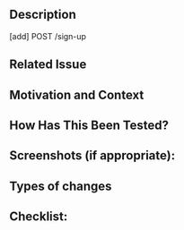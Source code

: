 <!--- Provide a general summary of your changes in the Title above -->

## Description
<!--- Describe your changes in detail -->
[add] POST /sign-up

## Related Issue
<!--- This project only accepts pull requests related to open issues -->
<!--- If suggesting a new feature or change, please discuss it in an issue first -->
<!--- If fixing a bug, there should be an issue describing it with steps to reproduce -->
<!--- Please link to the issue here: -->

## Motivation and Context
<!--- Why is this change required? What problem does it solve? -->

## How Has This Been Tested?
<!--- Please describe in detail how you tested your changes. -->
<!--- Include details of your testing environment, and the tests you ran to -->
<!--- see how your change affects other areas of the code, etc. -->

## Screenshots (if appropriate):

## Types of changes
<!--- What types of changes does your code introduce? Put an `x` in all the boxes that apply: -->
<!---- [ ] Bug fix (non-breaking change which fixes an issue)-->
<!---- [ ] New feature (non-breaking change which adds functionality)-->
<!---- [ ] Breaking change (fix or feature that would cause existing functionality to change)-->

## Checklist:
<!--- Go over all the following points, and put an `x` in all the boxes that apply. -->
<!--- If you're unsure about any of these, don't hesitate to ask. We're here to help! -->
<!---- [ ] My code follows the code style of this project.-->
<!---- [ ] My change requires a change to the documentation.-->
<!---- [ ] I have updated the documentation accordingly.-->
<!---- [ ] I have read the **CONTRIBUTING** document.-->
<!---- [ ] I have added tests to cover my changes.-->
<!---- [ ] All new and existing tests passed.-->

